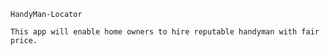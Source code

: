     HandyMan-Locator
    
    This app will enable home owners to hire reputable handyman with fair price.
